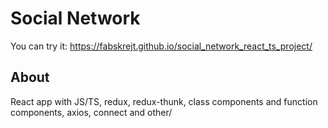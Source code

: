 # Social Network

You can try it: https://fabskrejt.github.io/social_network_react_ts_project/

## About
React app with JS/TS, redux, redux-thunk, class components and function components, axios,
connect and other/
